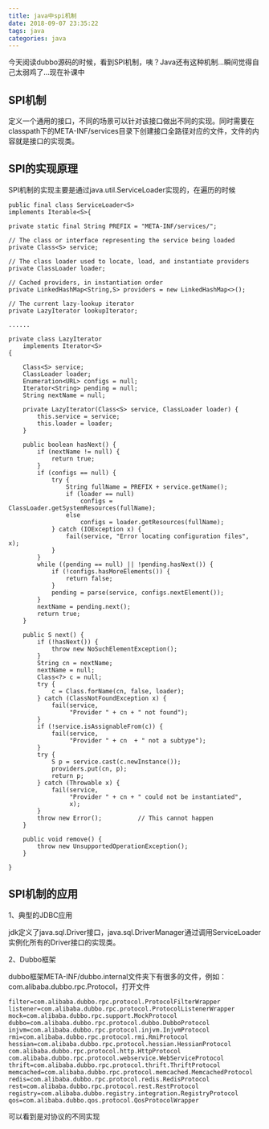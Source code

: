 ```yaml
---
title: java中spi机制
date: 2018-09-07 23:35:22
tags: java
categories: java
---
```

今天阅读dubbo源码的时候，看到SPI机制，咦？Java还有这种机制...瞬间觉得自己太弱鸡了...现在补课中

## SPI机制 ##

定义一个通用的接口，不同的场景可以针对该接口做出不同的实现。同时需要在classpath下的META-INF/services目录下创建接口全路径对应的文件，文件的内容就是接口的实现类。

<!-- more -->

## SPI的实现原理 ##

SPI机制的实现主要是通过java.util.ServiceLoader实现的，在遍历的时候
	
	public final class ServiceLoader<S>
    implements Iterable<S>{

    private static final String PREFIX = "META-INF/services/";

    // The class or interface representing the service being loaded
    private Class<S> service;

    // The class loader used to locate, load, and instantiate providers
    private ClassLoader loader;

    // Cached providers, in instantiation order
    private LinkedHashMap<String,S> providers = new LinkedHashMap<>();

    // The current lazy-lookup iterator
    private LazyIterator lookupIterator;
	
	......

	private class LazyIterator
        implements Iterator<S>
    {

        Class<S> service;
        ClassLoader loader;
        Enumeration<URL> configs = null;
        Iterator<String> pending = null;
        String nextName = null;

        private LazyIterator(Class<S> service, ClassLoader loader) {
            this.service = service;
            this.loader = loader;
        }

        public boolean hasNext() {
            if (nextName != null) {
                return true;
            }
            if (configs == null) {
                try {
                    String fullName = PREFIX + service.getName();
                    if (loader == null)
                        configs = ClassLoader.getSystemResources(fullName);
                    else
                        configs = loader.getResources(fullName);
                } catch (IOException x) {
                    fail(service, "Error locating configuration files", x);
                }
            }
            while ((pending == null) || !pending.hasNext()) {
                if (!configs.hasMoreElements()) {
                    return false;
                }
                pending = parse(service, configs.nextElement());
            }
            nextName = pending.next();
            return true;
        }

        public S next() {
            if (!hasNext()) {
                throw new NoSuchElementException();
            }
            String cn = nextName;
            nextName = null;
            Class<?> c = null;
            try {
                c = Class.forName(cn, false, loader);
            } catch (ClassNotFoundException x) {
                fail(service,
                     "Provider " + cn + " not found");
            }
            if (!service.isAssignableFrom(c)) {
                fail(service,
                     "Provider " + cn  + " not a subtype");
            }
            try {
                S p = service.cast(c.newInstance());
                providers.put(cn, p);
                return p;
            } catch (Throwable x) {
                fail(service,
                     "Provider " + cn + " could not be instantiated",
                     x);
            }
            throw new Error();          // This cannot happen
        }

        public void remove() {
            throw new UnsupportedOperationException();
        }

    }


## SPI机制的应用 ##

1、典型的JDBC应用

jdk定义了java.sql.Driver接口，java.sql.DriverManager通过调用ServiceLoader实例化所有的Driver接口的实现类。

2、Dubbo框架

dubbo框架META-INF/dubbo.internal文件夹下有很多的文件，例如：com.alibaba.dubbo.rpc.Protocol，打开文件

	filter=com.alibaba.dubbo.rpc.protocol.ProtocolFilterWrapper
	listener=com.alibaba.dubbo.rpc.protocol.ProtocolListenerWrapper
	mock=com.alibaba.dubbo.rpc.support.MockProtocol
	dubbo=com.alibaba.dubbo.rpc.protocol.dubbo.DubboProtocol
	injvm=com.alibaba.dubbo.rpc.protocol.injvm.InjvmProtocol
	rmi=com.alibaba.dubbo.rpc.protocol.rmi.RmiProtocol
	hessian=com.alibaba.dubbo.rpc.protocol.hessian.HessianProtocol
	com.alibaba.dubbo.rpc.protocol.http.HttpProtocol
	com.alibaba.dubbo.rpc.protocol.webservice.WebServiceProtocol
	thrift=com.alibaba.dubbo.rpc.protocol.thrift.ThriftProtocol
	memcached=com.alibaba.dubbo.rpc.protocol.memcached.MemcachedProtocol
	redis=com.alibaba.dubbo.rpc.protocol.redis.RedisProtocol
	rest=com.alibaba.dubbo.rpc.protocol.rest.RestProtocol
	registry=com.alibaba.dubbo.registry.integration.RegistryProtocol
	qos=com.alibaba.dubbo.qos.protocol.QosProtocolWrapper

可以看到是对协议的不同实现
